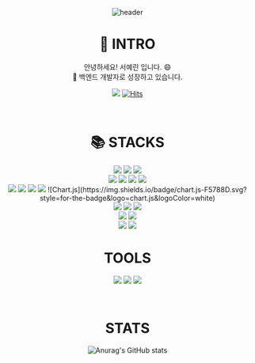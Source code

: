 <div align=center> 
  
![header](https://capsule-render.vercel.app/api?type=Slice&text=Developer_yesrin)

### <h1> 👀 INTRO</h1>
안녕하세요! 서예린 입니다. 😄
<br/>
🌱 백엔드 개발자로 성장하고 있습니다.

  

<a href="https://velog.io/@yesrin" target="_blank"><img src="https://img.shields.io/badge/Velog-20c997?style=flat-square&logo=Vimeo&logoColor=white"/></a>
   [![Hits](https://hits.seeyoufarm.com/api/count/incr/badge.svg?url=https%3A%2F%2Fgithub.com%2Fyerin%2Fhit-counter&count_bg=%2379C83D&title_bg=%23555555&icon=&icon_color=%23E7E7E7&title=hits&edge_flat=false)](https://hits.seeyoufarm.com)

<br/>

### <h1>📚 STACKS</h1>

<img src="https://img.shields.io/badge/java-007396?style=for-the-badge&logo=java&logoColor=white">
<img src="https://img.shields.io/badge/springboot-6DB33F?style=for-the-badge&logo=springboot&logoColor=white">
<img src="https://img.shields.io/badge/gradle-02303A?style=for-the-badge&logo=gradle&logoColor=white">
<br/>

<img src="https://img.shields.io/badge/javascript-F7DF1E?style=for-the-badge&logo=javascript&logoColor=black">
<img src="https://img.shields.io/badge/react-61DAFB?style=for-the-badge&logo=react&logoColor=black">
<img src="https://img.shields.io/badge/vue.js-4FC08D?style=for-the-badge&logo=vue.js&logoColor=white">
<img src="https://img.shields.io/badge/socket.io-010101?style=for-the-badge&logo=socket.io&logoColor=white">
<br/>

<img src="https://img.shields.io/badge/jquery-0769AD?style=for-the-badge&logo=jquery&logoColor=white">
<img src="https://img.shields.io/badge/bootstrap-7952B3?style=for-the-badge&logo=bootstrap&logoColor=white">
<img src="https://img.shields.io/badge/html-E34F26?style=for-the-badge&logo=html5&logoColor=white">
<img src="https://img.shields.io/badge/css-1572B6?style=for-the-badge&logo=css3&logoColor=white">
![Chart.js](https://img.shields.io/badge/chart.js-F5788D.svg?style=for-the-badge&logo=chart.js&logoColor=white)

<br/>

<img src="https://img.shields.io/badge/mysql-4479A1?style=for-the-badge&logo=mysql&logoColor=white">
<img src="https://img.shields.io/badge/mariaDB-003545?style=for-the-badge&logo=mariaDB&logoColor=white">
<img src="https://img.shields.io/badge/oracle-F80000?style=for-the-badge&logo=oracle&logoColor=white">

<br/>


<img src="https://img.shields.io/badge/github-181717?style=for-the-badge&logo=github&logoColor=white">
<img src="https://img.shields.io/badge/git-F05032?style=for-the-badge&logo=git&logoColor=white">

<br/>
<img src="https://img.shields.io/badge/aws-232F3E?style=for-the-badge&logo=aws&logoColor=white">
<img src="https://img.shields.io/badge/linux-FCC624?style=for-the-badge&logo=linux&logoColor=black">

<br/>

### <h1> TOOLS </h1>
<img src="https://img.shields.io/badge/Intellij IDEA-000000?style=flat&logo=Intellij IDEA&logoColor=white" /> <img src="https://img.shields.io/badge/Visual Studio Code-007ACC?style=flat&logo=visual Studio Code&logoColor=white" /> <img src="https://img.shields.io/badge/Eclipse IDE-2C2255?style=flat&logo=Eclipse IDE&logoColor=white" />

<br/>

### <h1> STATS </h1>
![Anurag's GitHub stats](https://github-readme-stats.vercel.app/api?username=yesrin&show_icons=true&theme=radical)

</div>



